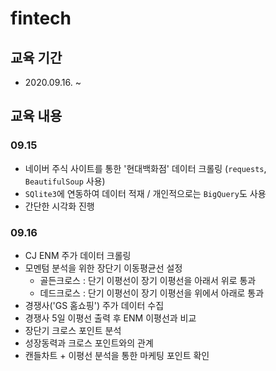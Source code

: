 # fintech
## 교육 기간
- 2020.09.16. ~

## 교육 내용

### 09.15
- 네이버 주식 사이트를 통한 '현대백화점' 데이터 크롤링 (`requests`, `BeautifulSoup` 사용)
- `SQlite3`에 연동하여 데이터 적재 / 개인적으로는 `BigQuery`도 사용
- 간단한 시각화 진행

### 09.16
- CJ ENM 주가 데이터 크롤링
- 모멘텀 분석을 위한 장단기 이동평균선 설정
  - 골든크로스 : 단기 이평선이 장기 이평선을 아래서 위로 통과
  - 데드크로스 : 단기 이평선이 장기 이평선을 위에서 아래로 통과
- 경쟁사('GS 홈쇼핑') 주가 데이터 수집
- 경쟁사 5일 이평선 출력 후 ENM 이평선과 비교
- 장단기 크로스 포인트 분석
- 성장동력과 크로스 포인트와의 관계
- 캔들차트 + 이평선 분석을 통한 마케팅 포인트 확인
